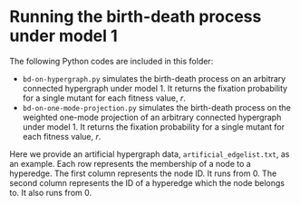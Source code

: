 # Running the birth-death process under model 1

The following Python codes are included in this folder:

- `bd-on-hypergraph.py` simulates the birth-death process on an arbitrary connected hypergraph under model 1. It returns the fixation probability for a single mutant for each fitness value, $r$.
- `bd-on-one-mode-projection.py` simulates the birth-death process on the weighted one-mode projection of an arbitrary connected hypergraph under model 1. It returns the fixation probability for a single mutant for each fitness value, $r$.

Here we provide an artificial hypergraph data, `artificial_edgelist.txt`, as an example. Each row represents the membership of a node to a hyperedge. The first column represents the node ID. It runs from 0. The second column represents the ID of a hyperedge which the node belongs to. It also runs from 0.
